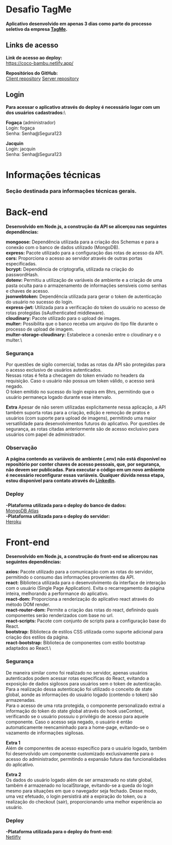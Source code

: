 # Desafio TagMe

**Aplicativo desenvolvido em apenas 3 dias como parte do processo seletivo da empresa [TagMe](https://landing.tagme.com.br/).**

## Links de acesso

**Link de acesso ao deploy:**\
https://coco-bambu.netlify.app/

**Repositórios do GitHub:**\
[Client repository](https://github.com/thiagoevg/tagme-client)
[Server repository](https://github.com/thiagoevg/tagme-server)

## Login

**Para acessar o aplicativo através do deploy é necessário logar com um dos usuários cadastrados:**\

**Fogaça** (administrador)\
Login: fogaça\
Senha: Senha@Segura123

**Jacquin**\
Login: jacquin\
Senha: Senha@Segura123

# Informações técnicas

### Seção destinada para informações técnicas gerais.

# Back-end

**Desenvolvido em Node.js, a construção da API se alicerçou nas seguintes dependências:**

**mongoose:** Dependência utilizada para a criação dos Schemas e para a conexão com o banco de dados utilizado (MongoDB).\
**express:** Pacote utilizado para a configuração das rotas de acesso da API.\
**cors:** Proporciona o acesso ao servidor através de outras portas especificadas.\
**bcrypt:** Dependência de criptografia, utilizada na criação do passwordHash.\
**dotenv:** Permitiu a utilização de variáveis de ambiente e a criação de uma pasta oculta para o armazenamento de informações sensíveis como senhas e chaves de acesso.\
**jsonwebtoken:** Dependência utilizada para gerar o token de autenticação do usuário no sucesso do login.\
**express-jwt:** Utilizada para a verificação do token do usuário no acesso de rotas protegidas (isAuthenticated middleware).\
**cloudinary:** Pacote utilizado para o upload de images.\
**multer:** Possibilita que o banco receba um arquivo do tipo file durante o processo de upload de imagem.\
**multer-storage-cloudinary:** Estabelece a conexão entre o cloudinary e o multer.\

### Segurança

Por questões de sigilo comercial, todas as rotas da API são protegidas para o acesso exclusivo de usuários autenticados.\
Nessas rotas é feita a checagem do token enviado no headers da requisição. Caso o usuário não possua um token válido, o acesso será negado.\
O token emitido no sucesso do login expira em 8hrs, permitindo que o usuário permaneça logado durante esse intervalo.

**Extra**
Apesar de não serem utilizadas explicitamente nessa aplicação, a API também suporta rotas para a criação, edição e remoção de pratos e usuários (com suporte para upload de imagens), permitindo uma maior versatilidade para desenvolvimentos futuros do aplicativo. Por questões de segurança, as rotas citadas anteriormente são de acesso exclusivo para usuários com papel de administrador.

### Observação

**A página contendo as variáveis de ambiente (.env) não está disponível no repositório por conter chaves de acesso pessoais, que, por segurança, não devem ser publicadas. Para executar o código em um novo ambiente é necessário reconfigurar essas variáveis. Qualquer dúvida nessa etapa, estou disponível para contato através do [LinkedIn](https://www.linkedin.com/in/thiagoevg/).**

### Deploy

**-Plataforma utilizada para o deploy do banco de dados:**\
[MongoDB Atlas](https://www.mongodb.com/cloud/atlas)\
**-Plataforma utilizada para o deploy do servidor:**\
 [Heroku](https://id.heroku.com/)

# Front-end

**Desenvolvido em Node.js, a construção do front-end se alicerçou nas seguintes dependências:**

**axios:** Pacote utilizado para a comunicação com as rotas do servidor, permitindo o consumo das informações provenientes da API.\
**react:** Biblioteca utilizada para o desenvolvimento da interface de interação com o usuário (Single Page Application). Evita o recarregamento da página inteira, melhorando a performance do aplicativo.\
**react-dom:** Proporciona a renderização do aplicativo react através do método DOM render. \
**react-router-dom:** Permite a criação das rotas do react, definindo quais componentes serão renderizados com base no url.\
**react-scripts:** Pacote com conjunto de scripts para a configuração base do React.\
**bootstrap:** Biblioteca de estilos CSS utilizada como suporte adicional para criação dos estilos da página.\
**react-bootstrap:** Biblioteca de componentes com estilo bootstrap adaptados ao React.\

### Segurança

De maneira similar como foi realizado no servidor, apenas usuários autenticados podem acessar rotas específicas do React, evitando a exposição de dados sigilosos para usuários sem o token de autenticação.\
Para a realização dessa autenticação foi utilizado o conceito de state global, aonde as informações do usuário logado (contendo o token) são armazenadas. \
Para o acesso de uma rota protegida, o componente personalizado extraí a informação do token do state global através do hook useContext, verificando se o usuário possuiu o privilégio de acesso para aquele componente. Caso o acesso seja negado, o usuário é então automaticamente reencaminhado para a home-page, evitando-se o vazamento de informações sigilosas.

**Extra 1**\
Além de componentes de acesso específico para o usuário logado, também foi desenvolvido um componente customizado exclusivamente para o acesso do administrador, permitindo a expansão futura das funcionalidades do aplicativo.

**Extra 2**\
Os dados do usuário logado além de ser armazenado no state global, também é armazenado no localStorage, evitando-se a queda do login mesmo para situações em que o navegador seja fechado. Desse modo, uma vez efetuado, o login persistirá até a expiração do token, ou a realização do checkout (sair), proporcionando uma melhor experiência ao usuário.

### Deploy

**-Plataforma utilizada para o deploy do front-end:**\
[Netlifly](https://www.netlify.com/)
